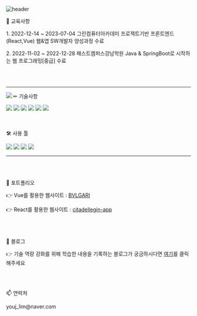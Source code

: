 <!--
**Ba-latte/Ba-latte** is a ✨ _special_ ✨ repository because its `README.md` (this file) appears on your GitHub profile.

Here are some ideas to get you started:

- 🔭 I’m currently working on ...
- 🌱 I’m currently learning ...
- 👯 I’m looking to collaborate on ...
- 🤔 I’m looking for help with ...
- 💬 Ask me about ...
- 📫 How to reach me: ...
- 😄 Pronouns: ...
- ⚡ Fun fact: ...
-->

<!-- 헤더 -->
![header](https://capsule-render.vercel.app/api?type=transparent&color=timeGradient&text=안녕하세요%20😊&desc=끈질기게%20노력하는%20사람%20임유정입니다.&fontColor=auto&fontSize=35&fontAlignY=40&height=250)



<!-- 메인 -->
<div>
  <p>🌱 교육사항</p>
  <p>1. 2022-12-14 ~ 2023-07-04 그린컴퓨터아카데미 프로젝트기반 프론트엔드(React,Vue) 웹&앱 SW개발자 양성과정 수료</p>
  <p>2. 2022-11-02 ~ 2022-12-28 패스트캠퍼스강남학원 Java & SpringBoot로 시작하는 웹 프로그래밍[중급] 수료</p>
</div>


<br/>
<br/>

***

<div>
  <img align='left' src="https://github-readme-stats.vercel.app/api/top-langs/?username=Ba-latte&layout=compact">
  <p>✏ 기술사항</p>
  <img src="https://img.shields.io/badge/HTML5-E34F26?style=flat&logo=HTML5&logoColor=white" />
	<img src="https://img.shields.io/badge/CSS3-1572B6?style=flat&logo=CSS3&logoColor=white" />
	<img src="https://img.shields.io/badge/JavaScript-F7DF1E?style=flat&logo=JavaScript&logoColor=white" />
	<img src="https://img.shields.io/badge/jQuery-0769AD?style=flat&logo=jQuery&logoColor=white" />
	<img src="https://img.shields.io/badge/Vue.js-4FC08D?style=flat&logo=Vue.js&logoColor=white" />
	<img src="https://img.shields.io/badge/React-61DAFB?style=flat&logo=React&logoColor=white" />
</div>


<br/>
<br/>

<div>
  <p>🛠 사용 툴</p>
  <img src="https://img.shields.io/badge/Visual%20Studio%20Code-007ACC?style=flat&logo=VisualStudioCode&logoColor=white" />
  <img src="https://img.shields.io/badge/GitHub-181717?style=flat&logo=GitHub&logoColor=white" />
  <img src="https://img.shields.io/badge/Slack-4A154B?style=flat&logo=Slack&logoColor=white" />
  <img src="https://img.shields.io/badge/Figma-F24E1E?style=flat&logo=Figma&logoColor=white" />
</div>

***

<br/>
<br/>

<div>
  <p>📄 포트폴리오</p>
  <p>👉 Vue를 활용한 웹사이트 : <a href="https://ba-latte.github.io/FED-PJ-WBS-youj/02.%EB%AA%A8%EB%B0%94%EC%9D%BC%EC%9B%B9&%EC%95%B1%ED%94%84%EB%A1%9C%EC%A0%9D%ED%8A%B8/03.%EA%B5%AC%ED%98%84%EC%86%8C%EC%8A%A4/index.html" target="_blank">BVLGARI</a></p>
  <p>👉 React를 활용한 웹사이트 : <a href="https://ba-latte.github.io/citadellegin-app/" target="_blank">citadellegin-app</a></p>
</div>

<br/>
<br/>

<div>
  <p>📕 블로그</p>
  <p>👉 기술 역량 강화를 위해 학습한 내용을 기록하는 블로그가 궁금하시다면 <a href="https://blog.naver.com/youj_lim/223108322887" target="_blank">여기</a>를 클릭해주세요</p>
</div>

<br/>
<br/>

<div>
  <p>📫 연락처</p>
  <p>youj_lim@naver.com</p>
</div>


<!-- 푸터 -->
<!--
![footer](https://capsule-render.vercel.app/api?section=footer&type=waving&color=timeGradient&height=150)
-->
